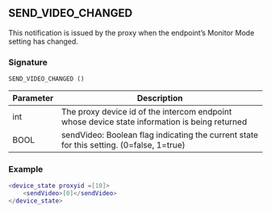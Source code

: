 ## SEND\_VIDEO\_CHANGED

This notification is issued by the proxy when the endpoint’s Monitor Mode setting has changed. 


### Signature

`SEND_VIDEO_CHANGED ()`


| Parameter | Description |
| --- | --- |
| int | The proxy device id of the intercom endpoint whose device state information is being returned |
| BOOL | sendVideo: Boolean flag indicating the current state for this setting. (0=false, 1=true) |


### Example

```lua
<device_state proxyid =[10]>
    <sendVideo>[0]</sendVideo>
</device_state>
```

